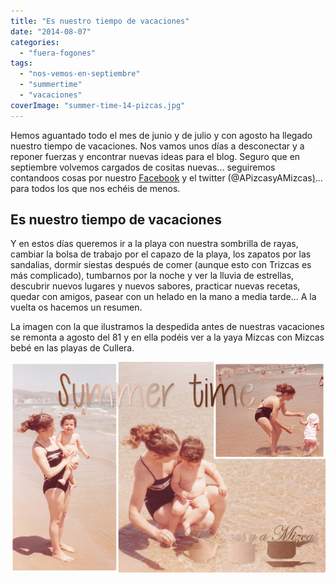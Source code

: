 ```yaml
---
title: "Es nuestro tiempo de vacaciones"
date: "2014-08-07"
categories:
  - "fuera-fogones"
tags:
  - "nos-vemos-en-septiembre"
  - "summertime"
  - "vacaciones"
coverImage: "summer-time-14-pizcas.jpg"
---
```


Hemos aguantado todo el mes de junio y de julio y con agosto ha llegado nuestro tiempo de vacaciones. Nos vamos unos días a desconectar y a reponer fuerzas y encontrar nuevas ideas para el blog. Seguro que en septiembre volvemos cargados de cositas nuevas... seguiremos contandoos cosas por nuestro [Facebook](https://www.facebook.com/apizcasyamizcas "Facebook A Pizcas y a Mizcas") y el twitter (@APizcasyAMizcas[)](https://twitter.com/APizcasyAMizcas)... para todos los que nos echéis de menos.

## Es nuestro tiempo de vacaciones

Y en estos días queremos ir a la playa con nuestra sombrilla de rayas, cambiar la bolsa de trabajo por el capazo de la playa, los zapatos por las sandalias, dormir siestas después de comer (aunque esto con Trizcas es más complicado), tumbarnos por la noche y ver la lluvia de estrellas, descubrir nuevos lugares y nuevos sabores, practicar nuevas recetas, quedar con amigos, pasear con un helado en la mano a media tarde... A la vuelta os hacemos un resumen.

La imagen con la que ilustramos la despedida antes de nuestras vacaciones se remonta a agosto del 81 y en ella podéis ver a la yaya Mizcas con Mizcas bebé en las playas de Cullera.

![tiempo de vacaciones](images/summer-time-14-pizcas.jpg)
